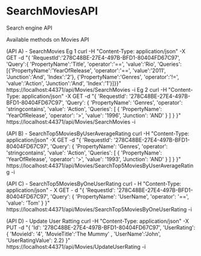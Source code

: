 # SearchMoviesAPI
Search engine API

Available methods on Movies API 
 
(API A) - SearchMovies
 Eg 1             curl -H "Content-Type: application/json" -X GET -d "{ 'RequestId':'278C48BE-27E4-497B-BFD1-80404FD67C97', 'Query':{ 'PropertyName':'Title', 'operator':'==', 'value':'Rio', 'Queries': [{'PropertyName':'YearOfRelease', 'operator':'==', 'value':'2011', 'Junction':'And', 'Index':'2'}, {'PropertyName':'Genres', 'operator':'!=', 'value':'Action', 'Junction':'And', 'Index':'1'}]}}" https://localhost:44371/api/Movies/SearchMovies -i
 Eg 2             curl -H "Content-Type: application/json" -X GET -d "{ 'RequestId': '278C48BE-27E4-497B-BFD1-80404FD67C97', 'Query': { 'PropertyName': 'Genres', 'operator': 'stringcontains', 'value': 'Action', 'Queries': [ { 'PropertyName': 'YearOfRelease', 'operator': '>', 'value': '1996', 'Junction': 'AND' } ] } }" https://localhost:44371/api/Movies/SearchMovies -i
 
(API B) - SearchTop5MoviesByUserAverageRating
                curl -H "Content-Type: application/json" -X GET -d "{ 'RequestId': '278C48BE-27E4-497B-BFD1-80404FD67C97', 'Query': { 'PropertyName': 'Genres', 'operator': 'stringcontains', 'value': 'Action', 'Queries': [ { 'PropertyName': 'YearOfRelease', 'operator': '>', 'value': '1993', 'Junction': 'AND' } ] } }" https://localhost:44371/api/Movies/SearchTop5MoviesByUserAverageRating -i
 
(API C) - SearchTop5MoviesByOneUserRating
                curl - H "Content-Type: application/json" - X GET - d "{ 'RequestId': '278C48BE-27E4-497B-BFD1-80404FD67C97', 'Query': { 'PropertyName': 'UserName', 'operator': '==', 'value': 'Tom' } }" https://localhost:44371/api/Movies/SearchTop5MoviesByOneUserRating -i
 
(API D) - Update User Ratting
                curl -H "Content-Type: application/json" -X PUT -d "{ 'Id': '278C48BE-27E4-497B-BFD1-80404FD67C97', 'UserRating': { 'MovieId': '4', 'MovieTitle':'The Mummy' , 'UserName':'John', 'UserRatingValue': 2.2} }" https://localhost:44371/api/Movies/UpdateUserRating -i
